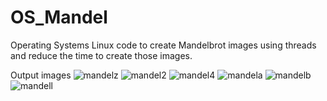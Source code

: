 # OS_Mandel
Operating Systems Linux code to create Mandelbrot images using threads and reduce the time to create those images.

Output images
![mandelz](https://user-images.githubusercontent.com/83175234/172037115-2d8a6400-acb5-44e0-8935-ad480c10cfe8.png)
![mandel2](https://user-images.githubusercontent.com/83175234/172037174-ed6398f3-867b-4072-8752-690e93635830.png)
![mandel4](https://user-images.githubusercontent.com/83175234/172037181-b713f9b6-c85a-4187-a803-91989a83c418.png)
![mandela](https://user-images.githubusercontent.com/83175234/172037208-99a923e1-5f0c-42cd-9596-cda3e35aac4e.png)
![mandelb](https://user-images.githubusercontent.com/83175234/172037214-5ab0d119-72f1-4100-a923-7c8bbc20b330.png)
![mandell](https://user-images.githubusercontent.com/83175234/172037248-bc1a9124-722e-4b21-9683-cc64a10ec493.png)
